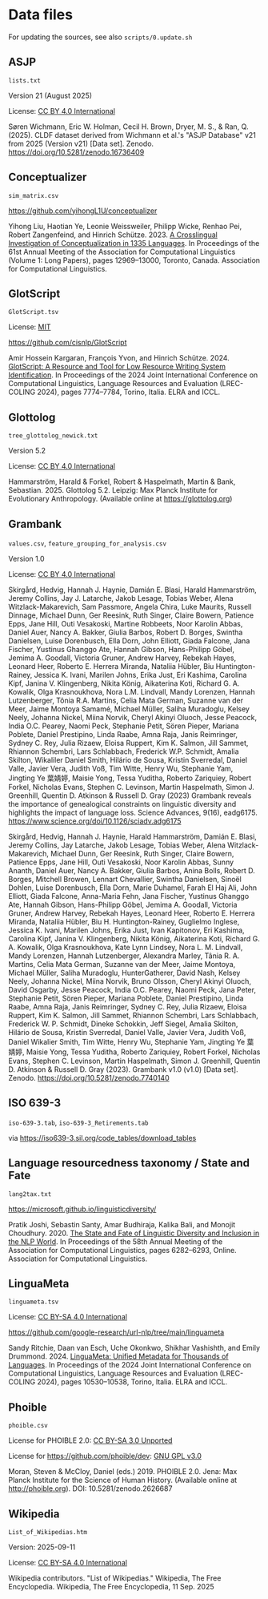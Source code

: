 # Data files

For updating the sources, see also `scripts/0.update.sh`

## ASJP

`lists.txt`

Version 21 (August 2025)

License: [CC BY 4.0 International](https://creativecommons.org/licenses/by/4.0/legalcode)

Søren Wichmann, Eric W. Holman, Cecil H. Brown, Dryer, M. S., & Ran, Q. (2025). CLDF dataset derived from Wichmann et al.'s "ASJP Database" v21 from 2025 (Version v21) [Data set]. Zenodo. https://doi.org/10.5281/zenodo.16736409

## Conceptualizer

`sim_matrix.csv`

https://github.com/yihongL1U/conceptualizer

Yihong Liu, Haotian Ye, Leonie Weissweiler, Philipp Wicke, Renhao Pei, Robert Zangenfeind, and Hinrich Schütze. 2023. [A Crosslingual Investigation of Conceptualization in 1335 Languages](https://aclanthology.org/2023.acl-long.726/). In Proceedings of the 61st Annual Meeting of the Association for Computational Linguistics (Volume 1: Long Papers), pages 12969–13000, Toronto, Canada. Association for Computational Linguistics.

## GlotScript

`GlotScript.tsv`

License: [MIT](https://github.com/cisnlp/GlotScript/blob/main/LICENSE)

https://github.com/cisnlp/GlotScript

Amir Hossein Kargaran, François Yvon, and Hinrich Schütze. 2024. [GlotScript: A Resource and Tool for Low Resource Writing System Identification](https://aclanthology.org/2024.lrec-main.687/). In Proceedings of the 2024 Joint International Conference on Computational Linguistics, Language Resources and Evaluation (LREC-COLING 2024), pages 7774–7784, Torino, Italia. ELRA and ICCL.

## Glottolog

`tree_glottolog_newick.txt`

Version 5.2

License: [CC BY 4.0 International](https://creativecommons.org/licenses/by/4.0/legalcode)

Hammarström, Harald & Forkel, Robert & Haspelmath, Martin & Bank, Sebastian. 2025. Glottolog 5.2. Leipzig: Max Planck Institute for Evolutionary Anthropology. (Available online at https://glottolog.org)

## Grambank

`values.csv`, `feature_grouping_for_analysis.csv`

Version 1.0

License: [CC BY 4.0 International](https://github.com/grambank/grambank/blob/master/LICENSE)

Skirgård, Hedvig, Hannah J. Haynie, Damián E. Blasi, Harald Hammarström, Jeremy Collins, Jay J. Latarche, Jakob Lesage, Tobias Weber, Alena Witzlack-Makarevich, Sam Passmore, Angela Chira, Luke Maurits, Russell Dinnage, Michael Dunn, Ger Reesink, Ruth Singer, Claire Bowern, Patience Epps, Jane Hill, Outi Vesakoski, Martine Robbeets, Noor Karolin Abbas, Daniel Auer, Nancy A. Bakker, Giulia Barbos, Robert D. Borges, Swintha Danielsen, Luise Dorenbusch, Ella Dorn, John Elliott, Giada Falcone, Jana Fischer, Yustinus Ghanggo Ate, Hannah Gibson, Hans-Philipp Göbel, Jemima A. Goodall, Victoria Gruner, Andrew Harvey, Rebekah Hayes, Leonard Heer, Roberto E. Herrera Miranda, Nataliia Hübler, Biu Huntington-Rainey, Jessica K. Ivani, Marilen Johns, Erika Just, Eri Kashima, Carolina Kipf, Janina V. Klingenberg, Nikita König, Aikaterina Koti, Richard G. A. Kowalik, Olga Krasnoukhova, Nora L.M. Lindvall, Mandy Lorenzen, Hannah Lutzenberger, Tônia R.A. Martins, Celia Mata German, Suzanne van der Meer, Jaime Montoya Samamé, Michael Müller, Saliha Muradoglu, Kelsey Neely, Johanna Nickel, Miina Norvik, Cheryl Akinyi Oluoch, Jesse Peacock, India O.C. Pearey, Naomi Peck, Stephanie Petit, Sören Pieper, Mariana Poblete, Daniel Prestipino, Linda Raabe, Amna Raja, Janis Reimringer, Sydney C. Rey, Julia Rizaew, Eloisa Ruppert, Kim K. Salmon, Jill Sammet, Rhiannon Schembri, Lars Schlabbach, Frederick W.P. Schmidt, Amalia Skilton, Wikaliler Daniel Smith, Hilário de Sousa, Kristin Sverredal, Daniel Valle, Javier Vera, Judith Voß, Tim Witte, Henry Wu, Stephanie Yam, Jingting Ye 葉婧婷, Maisie Yong, Tessa Yuditha, Roberto Zariquiey, Robert Forkel, Nicholas Evans, Stephen C. Levinson, Martin Haspelmath, Simon J. Greenhill, Quentin D. Atkinson & Russell D. Gray (2023) Grambank reveals the importance of genealogical constraints on linguistic diversity and highlights the impact of language loss. Science Advances, 9(16), eadg6175. https://www.science.org/doi/10.1126/sciadv.adg6175

Skirgård, Hedvig, Hannah J. Haynie, Harald Hammarström, Damián E. Blasi, Jeremy Collins, Jay Latarche, Jakob Lesage, Tobias Weber, Alena Witzlack-Makarevich, Michael Dunn, Ger Reesink, Ruth Singer, Claire Bowern, Patience Epps, Jane Hill, Outi Vesakoski, Noor Karolin Abbas, Sunny Ananth, Daniel Auer, Nancy A. Bakker, Giulia Barbos, Anina Bolls, Robert D. Borges, Mitchell Browen, Lennart Chevallier, Swintha Danielsen, Sinoël Dohlen, Luise Dorenbusch, Ella Dorn, Marie Duhamel, Farah El Haj Ali, John Elliott, Giada Falcone, Anna-Maria Fehn, Jana Fischer, Yustinus Ghanggo Ate, Hannah Gibson, Hans-Philipp Göbel, Jemima A. Goodall, Victoria Gruner, Andrew Harvey, Rebekah Hayes, Leonard Heer, Roberto E. Herrera Miranda, Nataliia Hübler, Biu H. Huntington-Rainey, Guglielmo Inglese, Jessica K. Ivani, Marilen Johns, Erika Just, Ivan Kapitonov, Eri Kashima, Carolina Kipf, Janina V. Klingenberg, Nikita König, Aikaterina Koti, Richard G. A. Kowalik, Olga Krasnoukhova, Kate Lynn Lindsey, Nora L. M. Lindvall, Mandy Lorenzen, Hannah Lutzenberger, Alexandra Marley, Tânia R. A. Martins, Celia Mata German, Suzanne van der Meer, Jaime Montoya, Michael Müller, Saliha Muradoglu, HunterGatherer, David Nash, Kelsey Neely, Johanna Nickel, Miina Norvik, Bruno Olsson, Cheryl Akinyi Oluoch, David Osgarby, Jesse Peacock, India O.C. Pearey, Naomi Peck, Jana Peter, Stephanie Petit, Sören Pieper, Mariana Poblete, Daniel Prestipino, Linda Raabe, Amna Raja, Janis Reimringer, Sydney C. Rey, Julia Rizaew, Eloisa Ruppert, Kim K. Salmon, Jill Sammet, Rhiannon Schembri, Lars Schlabbach, Frederick W. P. Schmidt, Dineke Schokkin, Jeff Siegel, Amalia Skilton, Hilário de Sousa, Kristin Sverredal, Daniel Valle, Javier Vera, Judith Voß, Daniel Wikalier Smith, Tim Witte, Henry Wu, Stephanie Yam, Jingting Ye 葉婧婷, Maisie Yong, Tessa Yuditha, Roberto Zariquiey, Robert Forkel, Nicholas Evans, Stephen C. Levinson, Martin Haspelmath, Simon J. Greenhill, Quentin D. Atkinson & Russell D. Gray (2023). Grambank v1.0 (v1.0) [Data set]. Zenodo. https://doi.org/10.5281/zenodo.7740140

## ISO 639-3

`iso-639-3.tab`, `iso-639-3_Retirements.tab`

via https://iso639-3.sil.org/code_tables/download_tables

## Language resourcedness taxonomy / State and Fate

`lang2tax.txt`

https://microsoft.github.io/linguisticdiversity/

Pratik Joshi, Sebastin Santy, Amar Budhiraja, Kalika Bali, and Monojit Choudhury. 2020. [The State and Fate of Linguistic Diversity and Inclusion in the NLP World](https://aclanthology.org/2020.acl-main.560/). In Proceedings of the 58th Annual Meeting of the Association for Computational Linguistics, pages 6282–6293, Online. Association for Computational Linguistics.

## LinguaMeta

`linguameta.tsv`

License: [CC BY-SA 4.0 International](https://github.com/google-research/url-nlp/blob/main/linguameta/LICENSE)

https://github.com/google-research/url-nlp/tree/main/linguameta

Sandy Ritchie, Daan van Esch, Uche Okonkwo, Shikhar Vashishth, and Emily Drummond. 2024. [LinguaMeta: Unified Metadata for Thousands of Languages](https://aclanthology.org/2024.lrec-main.921/). In Proceedings of the 2024 Joint International Conference on Computational Linguistics, Language Resources and Evaluation (LREC-COLING 2024), pages 10530–10538, Torino, Italia. ELRA and ICCL.

## Phoible

`phoible.csv`

License for PHOIBLE 2.0: [CC BY-SA 3.0 Unported](https://creativecommons.org/licenses/by-sa/3.0/)

License for https://github.com/phoible/dev: [GNU GPL v3.0](https://github.com/phoible/dev/blob/master/LICENSE)

Moran, Steven & McCloy, Daniel (eds.) 2019. PHOIBLE 2.0. Jena: Max Planck Institute for the Science of Human History. (Available online at http://phoible.org). DOI: 10.5281/zenodo.2626687

## Wikipedia

`List_of_Wikipedias.htm`

Version: 2025-09-11

License: [CC BY-SA 4.0 International](https://en.wikipedia.org/wiki/Wikipedia:Text_of_the_Creative_Commons_Attribution-ShareAlike_4.0_International_License)

Wikipedia contributors. "List of Wikipedias." Wikipedia, The Free Encyclopedia. Wikipedia, The Free Encyclopedia, 11 Sep. 2025


